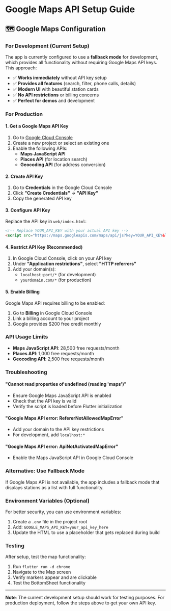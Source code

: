 # Google Maps API Setup Guide

## 🗺️ **Google Maps Configuration**

### **For Development (Current Setup)**
The app is currently configured to use a **fallback mode** for development, which provides all functionality without requiring Google Maps API keys. This approach:

- ✅ **Works immediately** without API key setup
- ✅ **Provides all features** (search, filter, phone calls, details)
- ✅ **Modern UI** with beautiful station cards
- ✅ **No API restrictions** or billing concerns
- ✅ **Perfect for demos** and development

### **For Production**

#### **1. Get a Google Maps API Key**

1. Go to [Google Cloud Console](https://console.cloud.google.com/)
2. Create a new project or select an existing one
3. Enable the following APIs:
   - **Maps JavaScript API**
   - **Places API** (for location search)
   - **Geocoding API** (for address conversion)

#### **2. Create API Key**

1. Go to **Credentials** in the Google Cloud Console
2. Click **"Create Credentials"** → **"API Key"**
3. Copy the generated API key

#### **3. Configure API Key**

Replace the API key in `web/index.html`:

```html
<!-- Replace YOUR_API_KEY with your actual API key -->
<script src="https://maps.googleapis.com/maps/api/js?key=YOUR_API_KEY&libraries=places"></script>
```

#### **4. Restrict API Key (Recommended)**

1. In Google Cloud Console, click on your API key
2. Under **"Application restrictions"**, select **"HTTP referrers"**
3. Add your domain(s):
   - `localhost:port/*` (for development)
   - `yourdomain.com/*` (for production)

#### **5. Enable Billing**

Google Maps API requires billing to be enabled:
1. Go to **Billing** in Google Cloud Console
2. Link a billing account to your project
3. Google provides $200 free credit monthly

### **API Usage Limits**

- **Maps JavaScript API**: 28,500 free requests/month
- **Places API**: 1,000 free requests/month
- **Geocoding API**: 2,500 free requests/month

### **Troubleshooting**

#### **"Cannot read properties of undefined (reading 'maps')"**
- Ensure Google Maps JavaScript API is enabled
- Check that the API key is valid
- Verify the script is loaded before Flutter initialization

#### **"Google Maps API error: RefererNotAllowedMapError"**
- Add your domain to the API key restrictions
- For development, add `localhost:*`

#### **"Google Maps API error: ApiNotActivatedMapError"**
- Enable the Maps JavaScript API in Google Cloud Console

### **Alternative: Use Fallback Mode**

If Google Maps API is not available, the app includes a fallback mode that displays stations as a list with full functionality.

### **Environment Variables (Optional)**

For better security, you can use environment variables:

1. Create a `.env` file in the project root
2. Add: `GOOGLE_MAPS_API_KEY=your_api_key_here`
3. Update the HTML to use a placeholder that gets replaced during build

### **Testing**

After setup, test the map functionality:
1. Run `flutter run -d chrome`
2. Navigate to the Map screen
3. Verify markers appear and are clickable
4. Test the BottomSheet functionality

---

**Note**: The current development setup should work for testing purposes. For production deployment, follow the steps above to get your own API key. 